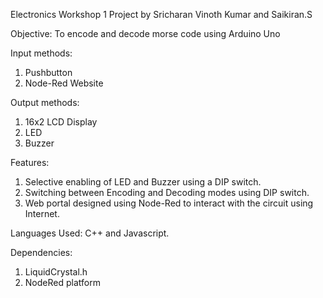 Electronics Workshop 1 Project by Sricharan Vinoth Kumar and Saikiran.S

Objective:
  To encode and decode morse code using Arduino Uno

Input methods:
  1. Pushbutton
  2. Node-Red Website

Output methods:
  1. 16x2 LCD Display
  2. LED
  3. Buzzer

Features:
  1. Selective enabling of LED and Buzzer using a DIP switch.
  2. Switching between Encoding and Decoding modes using DIP switch.
  3. Web portal designed using Node-Red to interact with the circuit using Internet.

Languages Used: C++ and Javascript.

Dependencies:
  1. LiquidCrystal.h
  2. NodeRed platform



